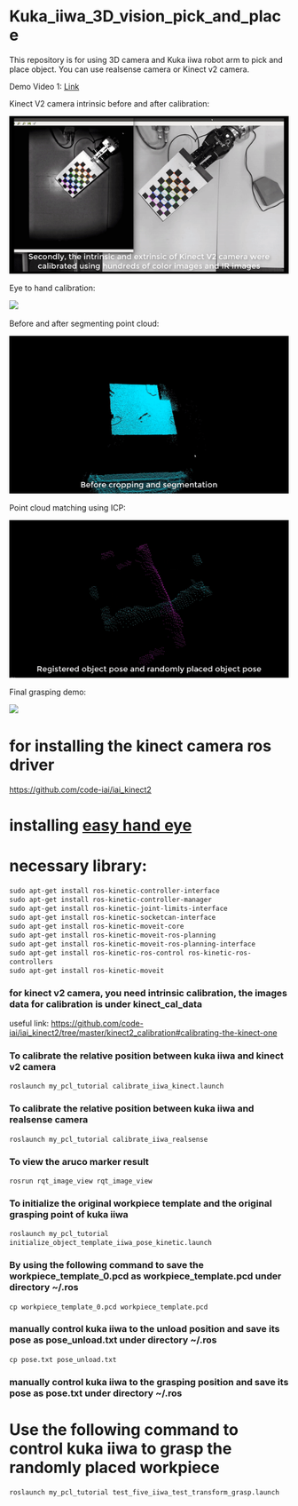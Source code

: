 # Kuka_iiwa_3D_vision_pick_and_place
This repository is for using 3D camera and Kuka iiwa robot arm to pick and place object. You can use realsense camera or Kinect v2 camera.


Demo Video 1: [Link](https://youtu.be/M7GtTTIV9rA) 


Kinect V2 camera intrinsic before and after calibration:

![](intrinsic_calibration.gif)


Eye to hand calibration:

![](eye_to_hand_calibration.gif)


Before and after segmenting point cloud:

![](segmenting_point_cloud.gif)


Point cloud matching using ICP:

![](point_cloud_matching.gif)


Final grasping demo:

![](grasping_demo.gif)


# for installing the kinect camera ros driver
https://github.com/code-iai/iai_kinect2

# installing [easy hand eye](https://github.com/IFL-CAMP/easy_handeye)

# necessary library:
```
sudo apt-get install ros-kinetic-controller-interface
sudo apt-get install ros-kinetic-controller-manager
sudo apt-get install ros-kinetic-joint-limits-interface
sudo apt-get install ros-kinetic-socketcan-interface
sudo apt-get install ros-kinetic-moveit-core
sudo apt-get install ros-kinetic-moveit-ros-planning
sudo apt-get install ros-kinetic-moveit-ros-planning-interface
sudo apt-get install ros-kinetic-ros-control ros-kinetic-ros-controllers
sudo apt-get install ros-kinetic-moveit
```

### for kinect v2 camera, you need intrinsic calibration, the images data for calibration is under kinect_cal_data
useful link: https://github.com/code-iai/iai_kinect2/tree/master/kinect2_calibration#calibrating-the-kinect-one


### To calibrate the relative position between kuka iiwa and kinect v2 camera
```
roslaunch my_pcl_tutorial calibrate_iiwa_kinect.launch
```
### To calibrate the relative position between kuka iiwa and realsense camera
```
roslaunch my_pcl_tutorial calibrate_iiwa_realsense
```

### To view the aruco marker result
```
rosrun rqt_image_view rqt_image_view
```

### To initialize the original workpiece template and the original grasping point of kuka iiwa
```
roslaunch my_pcl_tutorial initialize_object_template_iiwa_pose_kinetic.launch 
```

### By using the following command to save the workpiece_template_0.pcd as workpiece_template.pcd under directory ~/.ros
```
cp workpiece_template_0.pcd workpiece_template.pcd
```
### manually control kuka iiwa to the unload position and save its pose as pose_unload.txt under directory ~/.ros
```
cp pose.txt pose_unload.txt
```
### manually control kuka iiwa to the grasping position and save its pose as pose.txt under directory ~/.ros

# Use the following command to control kuka iiwa to grasp the randomly placed workpiece
```
roslaunch my_pcl_tutorial test_five_iiwa_test_transform_grasp.launch 
```
